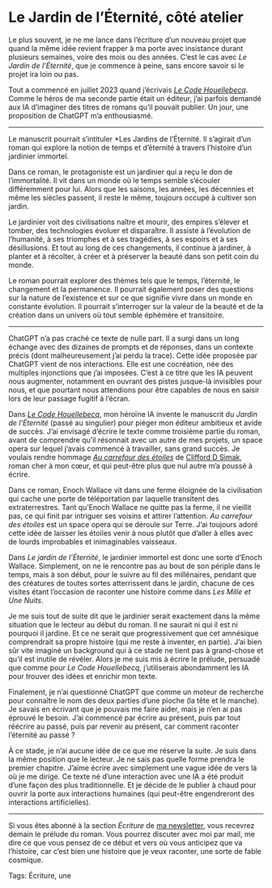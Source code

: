 # Le Jardin de l’Éternité, côté atelier

Le plus souvent, je ne me lance dans l’écriture d’un nouveau projet que quand la même idée revient frapper à ma porte avec insistance durant plusieurs semaines, voire des mois ou des années. C’est le cas avec *Le Jardin de l’Éternité*, que je commence à peine, sans encore savoir si le projet ira loin ou pas.

Tout a commencé en juillet 2023 quand j’écrivais [*Le Code Houellebecq*](https://tcrouzet.com/le-code-houellebecq/). Comme le héros de ma seconde partie était un éditeur, j’ai parfois demandé aux IA d’imaginer des titres de romans qu’il pouvait publier. Un jour, une proposition de ChatGPT m’a enthousiasmé.

---

Le manuscrit pourrait s’intituler \*Les Jardins de l’Éternité. Il s’agirait d’un roman qui explore la notion de temps et d’éternité à travers l’histoire d’un jardinier immortel.

Dans ce roman, le protagoniste est un jardinier qui a reçu le don de l’immortalité. Il vit dans un monde où le temps semble s’écouler différemment pour lui. Alors que les saisons, les années, les décennies et même les siècles passent, il reste le même, toujours occupé à cultiver son jardin.

Le jardinier voit des civilisations naître et mourir, des empires s’élever et tomber, des technologies évoluer et disparaître. Il assiste à l’évolution de l’humanité, à ses triomphes et à ses tragédies, à ses espoirs et à ses désillusions. Et tout au long de ces changements, il continue à jardiner, à planter et à récolter, à créer et à préserver la beauté dans son petit coin du monde.

Le roman pourrait explorer des thèmes tels que le temps, l’éternité, le changement et la permanence. Il pourrait également poser des questions sur la nature de l’existence et sur ce que signifie vivre dans un monde en constante évolution. Il pourrait s’interroger sur la valeur de la beauté et de la création dans un univers où tout semble éphémère et transitoire.

---

ChatGPT n’a pas craché ce texte de nulle part. Il a surgi dans un long échange avec des dizaines de prompts et de réponses, dans un contexte précis (dont malheureusement j’ai perdu la trace). Cette idée proposée par ChatGPT vient de nos interactions. Elle est une cocréation, née des multiples injonctions que j’ai imposées. C’est à ce titre que les IA peuvent nous augmenter, notamment en ouvrant des pistes jusque-là invisibles pour nous, et que pourtant nous attendions pour être capables de nous en saisir lors de leur passage fugitif à l’écran.

Dans [*Le Code Houellebecq*](https://tcrouzet.com/le-code-houellebecq/), mon héroïne IA invente le manuscrit du *Jardin de l’Éternité* (passé au singulier) pour piéger mon éditeur ambitieux et avide de succès. J’ai envisagé d’écrire le texte comme troisième partie du roman, avant de comprendre qu’il résonnait avec un autre de mes projets, un space opera sur lequel j’avais commencé à travailler, sans grand succès. Je voulais rendre hommage [*Au carrefour des étoiles*](https://fr.wikipedia.org/wiki/Au_carrefour_des_%C3%A9toiles) de [Clifford D Simak](https://fr.wikipedia.org/wiki/Clifford_D._Simak "Clifford D. Simak"), roman cher à mon cœur, et qui peut-être plus que nul autre m’a poussé à écrire.

Dans ce roman, Enoch Wallace vit dans une ferme éloignée de la civilisation qui cache une porte de téléportation par laquelle transitent des extraterrestres. Tant qu’Enoch Wallace ne quitte pas la ferme, il ne vieillit pas, ce qui finit par intriguer ses voisins et attirer l’attention. *Au carrefour des étoiles* est un space opera qui se déroule sur Terre. J’ai toujours adoré cette idée de laisser les étoiles venir à nous plutôt que d’aller à elles avec de lourds improbables et inimaginables vaisseaux.

Dans *Le jardin de l’Éternité*, le jardinier immortel est donc une sorte d’Enoch Wallace. Simplement, on ne le rencontre pas au bout de son périple dans le temps, mais à son début, pour le suivre au fil des millénaires, pendant que des créatures de toutes sortes atterrissent dans le jardin, chacune de ces visites étant l’occasion de raconter une histoire comme dans *Les Mille et Une Nuits*.

Je me suis tout de suite dit que le jardinier serait exactement dans la même situation que le lecteur au début du roman. Il ne saurait ni qui il est ni pourquoi il jardine. Et ce ne serait que progressivement que cet amnésique comprendrait sa propre histoire (qui me reste à inventer, en partie). J’ai bien sûr vite imaginé un background qui à ce stade ne tient pas à grand-chose et qu’il est inutile de révéler. Alors je me suis mis à écrire le prélude, persuadé que comme pour *Le Code Houellebecq*, j’utiliserais abondamment les IA pour trouver des idées et enrichir mon texte.

Finalement, je n’ai questionné ChatGPT que comme un moteur de recherche pour connaître le nom des deux parties d’une pioche (la tête et le manche). Je savais en écrivant que je pouvais me faire aider, mais je n’en ai pas éprouvé le besoin. J’ai commencé par écrire au présent, puis par tout réécrire au passé, puis par revenir au présent, car comment raconter l’éternité au passé ?

À ce stade, je n’ai aucune idée de ce que me réserve la suite. Je suis dans la même position que le lecteur. Je ne sais pas quelle forme prendra le premier chapitre. J’aime écrire avec simplement une vague idée de vers là où je me dirige. Ce texte né d’une interaction avec une IA a été produit d’une façon des plus traditionnelle. Et je décide de le publier à chaud pour ouvrir la porte aux interactions humaines (qui peut-être engendreront des interactions artificielles).

---

Si vous êtes abonné à la section *Écriture* de [ma newsletter](https://tcrouzet.com/abonnement-par-mail/), vous recevrez demain le prélude du roman. Vous pourrez discuter avec moi par mail, me dire ce que vous pensez de ce début et vers où vous anticipez que va l’histoire, car c’est bien une histoire que je veux raconter, une sorte de fable cosmique.

Tags: Écriture, une